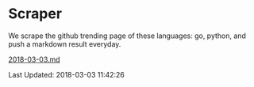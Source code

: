 # Scraper

We scrape the github trending page of these languages: go, python, and push a markdown result everyday.

[2018-03-03.md](https://github.com/borays/Scraper/blob/master/2018-03-03.md)

Last Updated: 2018-03-03 11:42:26